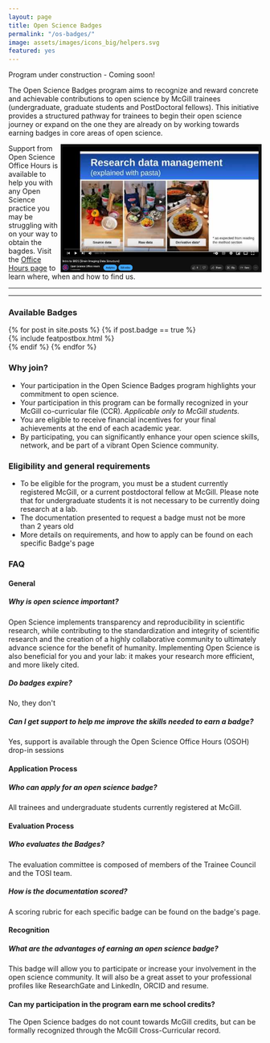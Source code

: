 ```yaml
---
layout: page
title: Open Science Badges
permalink: "/os-badges/"
image: assets/images/icons_big/helpers.svg
featured: yes
---
```

<!--- This first line will be displayed on the landing page with the Post title--->
Program under construction - Coming soon!

<div class="row align-items-end justify-content-between">
    <div class="col-md-8">
      <p class="lead text-lg-left text-left">
        The Open Science Badges program aims to recognize and reward concrete and achievable contributions to open science by McGill trainees (undergraduate, graduate students and PostDoctoral fellows).
        This initiative provides a structured pathway for trainees to begin their open science journey or expand on the one they are already on by working towards earning badges in core areas of open science.
      </p>
    </div>
    <div class="col-md-4 text-right pl-0 pl-lg-6 mt-4 mb-3">
      <a href="https://www.youtube.com/watch?v=OHxnwzOKqHM&list=PL4IAzeXaocvx2rSfU1YCuTN3SmnOMqOz3&index=4E"><img width="400" src="../assets/images/video_screenshots/2023-10-05_osoh_ko_oct-video-screenshot.png" alt="IMAGE ALT TEXT" style="float: right;"></a>
    </div>
</div>

Support from Open Science Office Hours is available to help you with any Open Science practice you may be struggling with on your way to obtain the bagdes.
Visit the [Office Hours page](https://openscienceofficehours.github.io/osoh_website/office-hours/) to learn where, when and how to find us.

<hr>
<hr>

### Available Badges
<!-- Featured Posts
================================================== -->
<section class="row justify-content-center text-center">
  {% for post in site.posts %}
      {% if post.badge == true %}
          <div class="col-md-4 mb-5">
          {% include featpostbox.html %}
          </div>
      {% endif %}
  {% endfor %}
</section>

### Why join?
* Your participation in the Open Science Badges program highlights your commitment to open science.
* Your participation in this program can be formally recognized in your McGill co-curricular file (CCR). _Applicable only to McGill students._
* You are eligible to receive financial incentives for your final achievements at the end of each academic year.
* By participating, you can significantly enhance your open science skills, network, and be part of a vibrant Open Science community.

### Eligibility and general requirements
* To be eligible for the program, you must be a student currently registered McGill, or a current postdoctoral fellow at McGill. Please note that for undergraduate students it is not necessary to be currently doing research at a lab.
* The documentation presented to request a badge must not be more than 2 years old
* More details on requirements, and how to apply can be found on each specific Badge's page

### FAQ
#### General
##### Why is open science important?
Open Science implements transparency and reproducibility in scientific research, while contributing to the standardization 
and integrity of scientific research and the creation of a highly collaborative community to ultimately advance science for the benefit of humanity.
Implementing Open Science is also beneficial for you and your lab: it makes your research more efficient, and more likely cited.
##### Do badges expire?
No, they don't
##### Can I get support to help me improve the skills needed to earn a badge? 
Yes, support is available through the Open Science Office Hours (OSOH) drop-in sessions
#### Application Process
##### Who can apply for an open science badge?
All trainees and undergraduate students currently registered at McGill.
#### Evaluation Process
##### Who evaluates the Badges?
The evaluation committee is composed of members of the Trainee Council and the TOSI team.
##### How is the documentation scored?
A scoring rubric for each specific badge can be found on the badge's page.
#### Recognition
##### What are the advantages of earning an open science badge?
This badge will allow you to participate or increase your involvement in the open science community. It will also be a great asset to your professional profiles like ResearchGate and LinkedIn, ORCID and resume.
#### Can my participation in the program earn me school credits?
The Open Science badges do not count towards McGill credits, but can be formally recognized through the McGill Cross-Curricular record.
